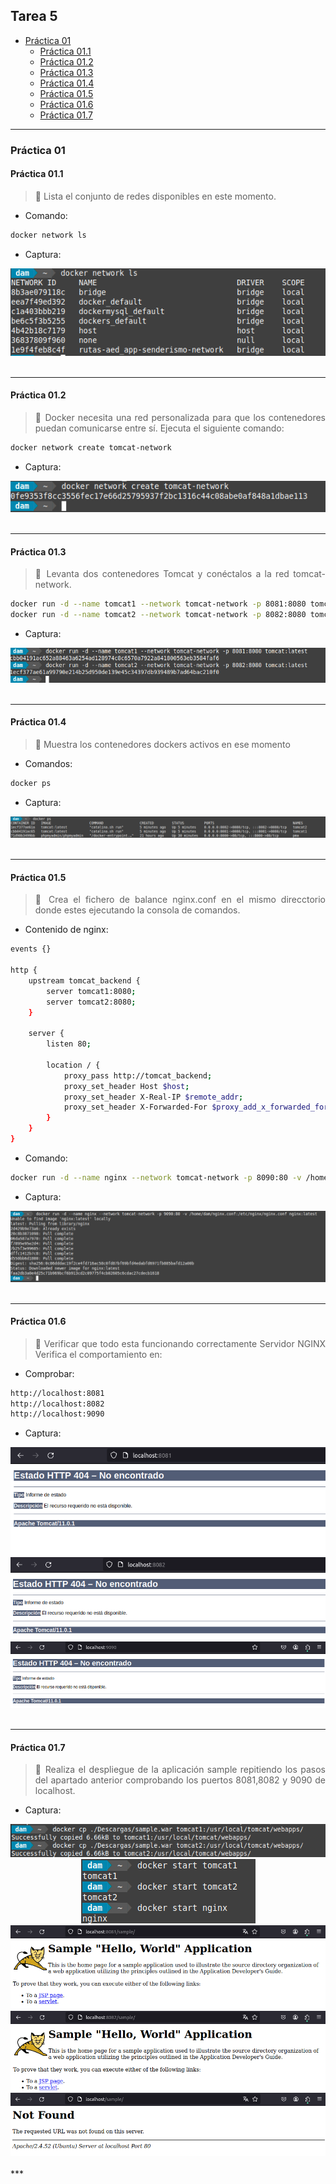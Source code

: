 <div align="justify">

## Tarea 5

- [Práctica 01](#práctica-01)
    - [Práctica 01.1](#práctica-011)
    - [Práctica 01.2](#práctica-012)
    - [Práctica 01.3](#práctica-013)
    - [Práctica 01.4](#práctica-014)
    - [Práctica 01.5](#práctica-015)
    - [Práctica 01.6](#práctica-016)
    - [Práctica 01.7](#práctica-017)
***

### Práctica 01

#### Práctica 01.1

> 📂
> Lista el conjunto de redes disponibles en este momento.
>

- Comando:
```bash
docker network ls
```

- Captura:
<div align="center">
<img src="./img/p1-1.png"/>
</div>

<br>

***

#### Práctica 01.2

> 📂
> Docker necesita una red personalizada para que los contenedores puedan comunicarse entre sí. Ejecuta el siguiente comando:
>


```bash
docker network create tomcat-network
```

- Captura:
<div align="center">
<img src="./img/p1-2.png"/>
</div>

</br>

***


#### Práctica 01.3

> 📂
> Levanta dos contenedores Tomcat y conéctalos a la red tomcat-network.
>


```bash
docker run -d --name tomcat1 --network tomcat-network -p 8081:8080 tomcat:latest
docker run -d --name tomcat2 --network tomcat-network -p 8082:8080 tomcat:latest
```

- Captura:
<div align="center">
<img src="./img/p1-3.png"/>
</div>


</br>

***

#### Práctica 01.4

> 📂
> Muestra los contenedores dockers activos en ese momento
>

- Comandos:
```bash
docker ps
```


- Captura:
<div align="center">
<img src="./img/p1-4.png"/>

</div>

</br>

***


#### Práctica 01.5

> 📂
> Crea el fichero de balance nginx.conf en el mismo direcctorio donde estes ejecutando la consola de comandos.
>

- Contenido de nginx:
```bash
events {}

http {
    upstream tomcat_backend {
        server tomcat1:8080;
        server tomcat2:8080;
    }

    server {
        listen 80;

        location / {
            proxy_pass http://tomcat_backend;
            proxy_set_header Host $host;
            proxy_set_header X-Real-IP $remote_addr;
            proxy_set_header X-Forwarded-For $proxy_add_x_forwarded_for;
        }
    }
}
```

- Comando:
```bash
docker run -d --name nginx --network tomcat-network -p 8090:80 -v /home/dam/nginx.conf:/etc/nginx/nginx.conf nginx:latest
```

- Captura:
<div align="center">
<img src="./img/p1-5.png"/>
</div>

</br>

***

#### Práctica 01.6

> 📂
> Verificar que todo esta funcionando correctamente Servidor NGINX
Verifica el comportamiento en:
>

- Comprobar:
```bash
http://localhost:8081
http://localhost:8082
http://localhost:9090
```

- Captura:
<div align="center">
<img src="./img/p1-6.png"/>
<img src="./img/p1-7.png"/>
<img src="./img/p1-8.png"/>
</div>



<br>

***

#### Práctica 01.7

> 📂
> Realiza el despliegue de la aplicación sample repitiendo los pasos del apartado anterior comprobando los puertos 8081,8082 y 9090 de localhost.




- Captura:
<div align="center">
<img src="./img/p1-9.png"/>
<img src="./img/p1-10.png"/>
<img src="./img/p1-11.png"/>
<img src="./img/p1-12.png"/>
<img src="./img/p1-13.png"/>
</div>


<br>
***